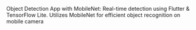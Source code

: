 Object Detection App with MobileNet: Real-time detection using Flutter & TensorFlow Lite. Utilizes MobileNet for efficient object recognition on mobile camera
